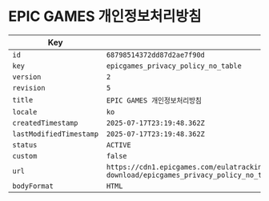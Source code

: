 # EPIC GAMES 개인정보처리방침

| Key | Value |
| --- | ----- |
| `id` | `68798514372dd87d2ae7f90d` |
| `key` | `epicgames_privacy_policy_no_table` |
| `version` | `2` |
| `revision` | `5` |
| `title` | `EPIC GAMES 개인정보처리방침` |
| `locale` | `ko` |
| `createdTimestamp` | `2025-07-17T23:19:48.362Z` |
| `lastModifiedTimestamp` | `2025-07-17T23:19:48.362Z` |
| `status` | `ACTIVE` |
| `custom` | `false` |
| `url` | `https://cdn1.epicgames.com/eulatracking-download/epicgames_privacy_policy_no_table/ko/v2/r5/7278d598530a984dc7a5e998d262d2cd.pdf` |
| `bodyFormat` | `HTML` |
